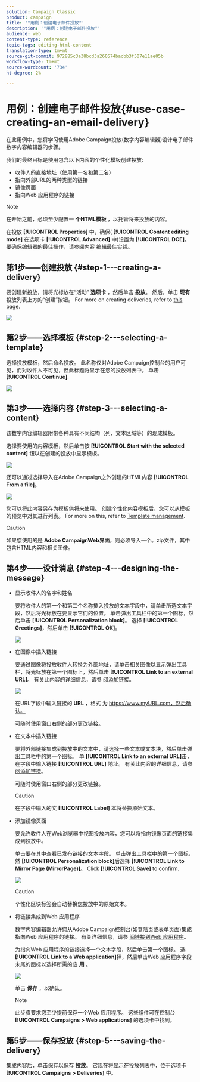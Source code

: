 ```yaml
---
solution: Campaign Classic
product: campaign
title: '"用例：创建电子邮件投放"'
description: '"用例：创建电子邮件投放"'
audience: web
content-type: reference
topic-tags: editing-html-content
translation-type: tm+mt
source-git-commit: 972885c3a38bcd3a260574bacbb3f507e11ae05b
workflow-type: tm+mt
source-wordcount: '734'
ht-degree: 2%

---
```



# 用例：创建电子邮件投放{#use-case-creating-an-email-delivery}

在此用例中，您将学习使用Adobe Campaign投放(数字内容编辑器)设计电子邮件数字内容编辑器的步骤。

我们的最终目标是使用包含以下内容的个性化模板创建投放:

* 收件人的直接地址（使用第一名和第二名）
* 指向外部URL的两种类型的链接
* 镜像页面
* 指向Web 应用程序的链接

>[!NOTE]
>
>在开始之前，必须至少配置一 **个HTML模板** ，以托管将来投放的内容。
>
>在投放 **[!UICONTROL Properties]** 中，确保( **[!UICONTROL Content editing mode]** 在选项卡 **[!UICONTROL Advanced]** 中)设置为 **[!UICONTROL DCE]**。 要确保编辑器的最佳操作，请参阅内容 [编辑最佳实践](../../web/using/content-editing-best-practices.md)。

## 第1步——创建投放 {#step-1---creating-a-delivery}

要创建新投放，请将光标放在“活动” **选项卡** ，然后单击 **投放**。 然后，单击 **现有** 投放列表上方的“创建”按钮。 For more on creating deliveries, refer to [this page](../../delivery/using/about-email-channel.md).

![](assets/delivery_step_1.png)

## 第2步——选择模板 {#step-2---selecting-a-template}

选择投放模板，然后命名投放。 此名称仅对Adobe Campaign控制台的用户可见，而对收件人不可见，但此标题将显示在您的投放列表中。 单击 **[!UICONTROL Continue]**.

![](assets/dce_delivery_model.png)

## 第3步——选择内容 {#step-3---selecting-a-content}

该数字内容编辑器附带各种具有不同结构（列、文本区域等）的现成模板。

选择要使用的内容模板，然后单击按 **[!UICONTROL Start with the selected content]** 钮以在创建的投放中显示模板。

![](assets/dce_select_model.png)

还可以通过选择导入在Adobe Campaign之外创建的HTML内容 **[!UICONTROL From a file]**。

![](assets/dce_select_from_file_template.png)

您可以将此内容另存为模板供将来使用。 创建个性化内容模板后，您可以从模板的预览中对其进行列表。 For more on this, refer to [Template management](../../web/using/template-management.md).

>[!CAUTION]
>
>如果您使用的是 **Adobe CampaignWeb界面**，则必须导入一个。zip文件，其中包含HTML内容和相关图像。

## 第4步——设计消息 {#step-4---designing-the-message}

* 显示收件人的名字和姓名

   要将收件人的第一个和第二个名称插入投放的文本字段中，请单击所选文本字段，然后将光标放在要显示它们的位置。 单击弹出工具栏中的第一个图标，然后单击 **[!UICONTROL Personalization block]**。 选择 **[!UICONTROL Greetings]**，然后单击 **[!UICONTROL OK]**。

   ![](assets/dce_personalizationblock_greetings.png)

* 在图像中插入链接

   要通过图像将投放收件人转换为外部地址，请单击相关图像以显示弹出工具栏，将光标放在第一个图标上，然后单击 **[!UICONTROL Link to an external URL]**。 有关此内容的详细信息，请参 [阅添加链接](../../web/using/editing-content.md#adding-a-link)。

   ![](assets/dce_externalpage.png)

   在URL字段中输入链接的 **URL** ，格式 **为** https://www.myURL.com，然后确认。

   可随时使用窗口右侧的部分更改链接。

* 在文本中插入链接

   要将外部链接集成到投放中的文本中，请选择一些文本或文本块，然后单击弹出工具栏中的第一个图标。 单 **[!UICONTROL Link to an external URL]**&#x200B;击，在字段中输入链接 **[!UICONTROL URL]** 地址。 有关此内容的详细信息，请参 [阅添加链接](../../web/using/editing-content.md#adding-a-link)。

   可随时使用窗口右侧的部分更改链接。

   >[!CAUTION]
   >
   >在字段中输入的文 **[!UICONTROL Label]** 本将替换原始文本。

* 添加镜像页面

   要允许收件人在Web浏览器中视图投放内容，您可以将指向镜像页面的链接集成到投放中。

   单击要在其中查看已发布链接的文本字段。 单击弹出工具栏中的第一个图标，然 **[!UICONTROL Personalization block]**&#x200B;后选择 **[!UICONTROL Link to Mirror Page (MirrorPage)]**。 Click **[!UICONTROL Save]** to confirm.

   ![](assets/dce_mirrorpage.png)

   >[!CAUTION]
   >
   >个性化区块标签会自动替换您投放中的原始文本。

* 将链接集成到Web 应用程序

   数字内容编辑器允许您从Adobe Campaign控制台(如登陆页或表单页面)集成指向Web 应用程序的链接。 有关详细信息，请参 [阅链接到Web 应用程序](../../web/using/editing-content.md#link-to-a-web-application)。

   为指向Web 应用程序的链接选择一个文本字段，然后单击第一个图标。 选 **[!UICONTROL Link to a Web application]**&#x200B;择，然后单击Web 应用程序字段末尾的图标以选择所需的应 **用** 。

   ![](assets/dce_webapp.png)

   单击 **保存** ，以确认。

   >[!NOTE]
   >
   >此步骤要求您至少提前保存一个Web 应用程序。 这些组件可在控制台 **[!UICONTROL Campaigns > Web applications]** 的选项卡中找到。

## 第5步——保存投放 {#step-5---saving-the-delivery}

集成内容后，单击保存以保存 **投放**。 它现在将显示在投放列表中，位于选项卡 **[!UICONTROL Campaigns > Deliveries]** 中。
